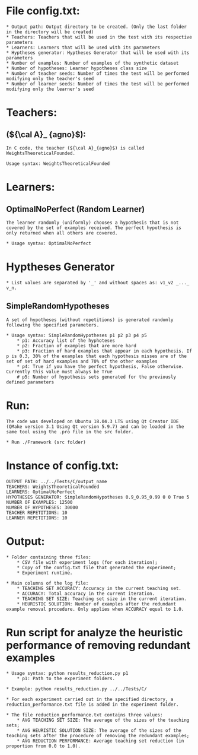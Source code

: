 # File config.txt:
	* Output path: Output directory to be created. (Only the last folder in the directory will be created)
	* Teachers: Teachers that will be used in the test with its respective parameters
	* Learners: Learners that will be used with its parameters
	* Hyptheses generator: Hyptheses Generator that will be used with its parameters
	* Number of examples: Number of examples of the synthetic dataset
	* Number of hypotheses: Learner hypotheses class size
	* Number of teacher seeds: Number of times the test will be performed modifying only the teacher's seed
	* Number of learner seeds: Number of times the test will be performed modifying only the learner's seed


# Teachers:
	
## (${\cal A}_ {agno}$):
	In C code, the teacher (${\cal A}_{agno}$) is called WeightsTheoreticalFounded.

	Usage syntax: WeightsTheoreticalFounded


# Learners:

## OptimalNoPerfect (Random Learner)
	The learner randomly (uniformly) chooses a hypothesis that is not covered by the set of examples received. The perfect hypothesis is only returned when all others are covered.

	* Usage syntax: OptimalNoPerfect


# Hyptheses Generator
	* List values are separated by '_' and without spaces as: v1_v2 _..._ v_n.

## SimpleRandomHypotheses
	A set of hypotheses (without repetitions) is generated randomly following the specified parameters.

	* Usage syntax: SimpleRandomHypotheses p1 p2 p3 p4 p5
		* p1: Accuracy list of the hyphoteses
		* p2: Fraction of examples that are more hard
		* p3: Fraction of hard examples that appear in each hypothesis. If p is 0.3, 30% of the examples that each hypothesis misses are of the set of set of hard examples and 70% of the other examples
		* p4: True if you have the perfect hypothesis, False otherwise. Currently this value must always be True
		# p5: Number of hypothesis sets generated for the previously defined parameters



# Run:
	The code was developed on Ubuntu 18.04.3 LTS using Qt Creator IDE (QMake version 3.1 Using Qt version 5.9.7) and can be loaded in the same tool using the .pro file in the src folder.

	* Run ./Framework (src folder)


# Instance of config.txt:
	OUTPUT PATH: ../../Tests/C/output_name
	TEACHERS: WeightsTheoreticalFounded
	LEARNERS: OptimalNoPerfect
	HYPOTHESES GENERATOR: SimpleRandomHypotheses 0.9_0.95_0.99 0 0 True 5
	NUMBER OF EXAMPLES: 12500
	NUMBER OF HYPOTHESES: 30000
	TEACHER REPETITIONS: 10
	LEARNER REPETITIONS: 10


# Output:
	* Folder containing three files:
		* CSV file with experiment logs (for each iteration);
		* Copy of the config.txt file that generated the experiment;
		* Experiment runtime.

	* Main columns of the log file:
		* TEACHING SET ACCURACY: Accuracy in the current teaching set.
		* ACCURACY: Total accuracy in the current iteration.
		* TEACHING SET SIZE: Teaching set size in the current iteration.
		* HEURISTIC SOLUTION: Number of examples after the redundant example removal procedure. Only applies when ACCURACY equal to 1.0.


# Run script for analyze the heuristic performance of removing redundant examples
	* Usage syntax: python results_reduction.py p1
		* p1: Path to the experiment folders.

	* Example: python results_reduction.py ../../Tests/C/

	* For each experiment carried out in the specified directory, a reduction_performance.txt file is added in the experiment folder.

	* The file reduction_performance.txt contains three values:
		* AVG TEACHING SET SIZE: The average of the sizes of the teaching sets;
		* AVG HEURISTIC SOLUTION SIZE: The average of the sizes of the teaching sets after the procedure of removing the redundant examples;
		* AVG REDUCTION PERFORMANCE: Average teaching set reduction (in proportion from 0.0 to 1.0).

		